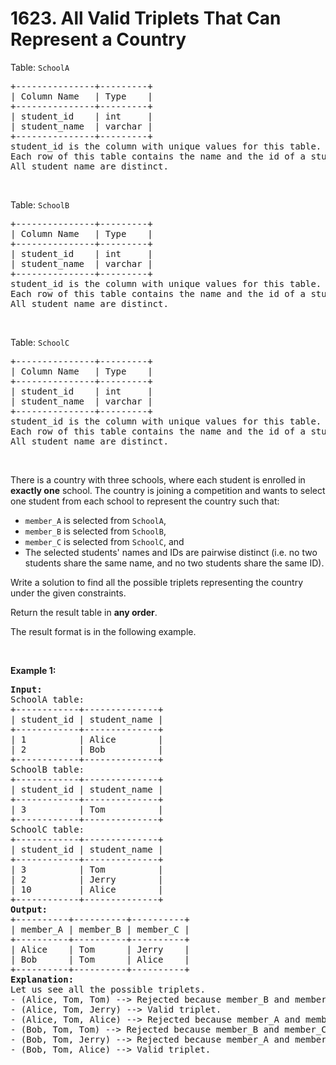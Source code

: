# 1623. All Valid Triplets That Can Represent a Country

<p>Table: <code>SchoolA</code></p>

<pre>
+---------------+---------+
| Column Name   | Type    |
+---------------+---------+
| student_id    | int     |
| student_name  | varchar |
+---------------+---------+
student_id is the column with unique values for this table.
Each row of this table contains the name and the id of a student in school A.
All student_name are distinct.
</pre>

<p>&nbsp;</p>

<p>Table: <code>SchoolB</code></p>

<pre>
+---------------+---------+
| Column Name   | Type    |
+---------------+---------+
| student_id    | int     |
| student_name  | varchar |
+---------------+---------+
student_id is the column with unique values for this table.
Each row of this table contains the name and the id of a student in school B.
All student_name are distinct.
</pre>

<p>&nbsp;</p>

<p>Table: <code>SchoolC</code></p>

<pre>
+---------------+---------+
| Column Name   | Type    |
+---------------+---------+
| student_id    | int     |
| student_name  | varchar |
+---------------+---------+
student_id is the column with unique values for this table.
Each row of this table contains the name and the id of a student in school C.
All student_name are distinct.
</pre>

<p>&nbsp;</p>

<p>There is a country with three schools, where each student is enrolled in <strong>exactly one</strong> school. The country is joining a competition and wants to select one student from each school to represent the country such that:</p>

<ul>
	<li><code>member_A</code> is selected from <code>SchoolA</code>,</li>
	<li><code>member_B</code> is selected from <code>SchoolB</code>,</li>
	<li><code>member_C</code> is selected from <code>SchoolC</code>, and</li>
	<li>The selected students&#39; names and IDs are pairwise distinct (i.e. no two students share the same name, and no two students share the same ID).</li>
</ul>

<p>Write a solution to find all the possible triplets representing the country under the given constraints.</p>

<p>Return the result table in <strong>any order</strong>.</p>

<p>The result format is in the following example.</p>

<p>&nbsp;</p>
<p><strong class="example">Example 1:</strong></p>

<pre>
<strong>Input:</strong> 
SchoolA table:
+------------+--------------+
| student_id | student_name |
+------------+--------------+
| 1          | Alice        |
| 2          | Bob          |
+------------+--------------+
SchoolB table:
+------------+--------------+
| student_id | student_name |
+------------+--------------+
| 3          | Tom          |
+------------+--------------+
SchoolC table:
+------------+--------------+
| student_id | student_name |
+------------+--------------+
| 3          | Tom          |
| 2          | Jerry        |
| 10         | Alice        |
+------------+--------------+
<strong>Output:</strong> 
+----------+----------+----------+
| member_A | member_B | member_C |
+----------+----------+----------+
| Alice    | Tom      | Jerry    |
| Bob      | Tom      | Alice    |
+----------+----------+----------+
<strong>Explanation:</strong> 
Let us see all the possible triplets.
- (Alice, Tom, Tom) --&gt; Rejected because member_B and member_C have the same name and the same ID.
- (Alice, Tom, Jerry) --&gt; Valid triplet.
- (Alice, Tom, Alice) --&gt; Rejected because member_A and member_C have the same name.
- (Bob, Tom, Tom) --&gt; Rejected because member_B and member_C have the same name and the same ID.
- (Bob, Tom, Jerry) --&gt; Rejected because member_A and member_C have the same ID.
- (Bob, Tom, Alice) --&gt; Valid triplet.
</pre>
